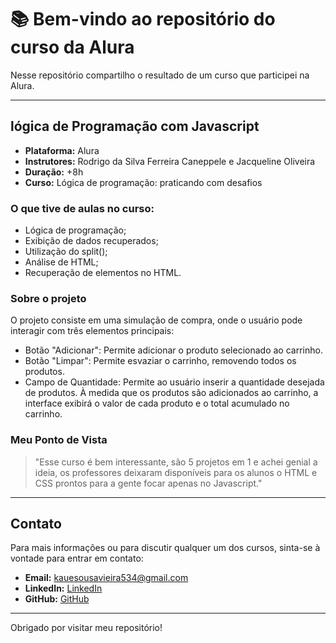 # 📚 Bem-vindo ao repositório do curso da Alura

Nesse repositório compartilho o resultado de um curso que participei na Alura.

---

## lógica de Programação com Javascript

- **Plataforma:** Alura
- **Instrutores:** Rodrigo da Silva Ferreira Caneppele e Jacqueline Oliveira
- **Duração:** +8h
- **Curso:** Lógica de programação: praticando com desafios

### O que tive de aulas no curso:
- Lógica de programação;
- Exibição de dados recuperados;
- Utilização do split();
- Análise de HTML;
- Recuperação de elementos no HTML.

### Sobre o projeto

O projeto consiste em uma simulação de compra, onde o usuário pode interagir com três elementos principais:

- Botão "Adicionar": Permite adicionar o produto selecionado ao carrinho.
- Botão "Limpar": Permite esvaziar o carrinho, removendo todos os produtos.
- Campo de Quantidade: Permite ao usuário inserir a quantidade desejada de produtos.
À medida que os produtos são adicionados ao carrinho, a interface exibirá o valor de cada produto e o total acumulado no carrinho.

### Meu Ponto de Vista

> "Esse curso é bem interessante, são 5 projetos em 1 e achei genial a ideia, os professores deixaram disponíveis para os alunos o HTML e CSS prontos para a gente focar apenas no Javascript."

---

## Contato

Para mais informações ou para discutir qualquer um dos cursos, sinta-se à vontade para entrar em contato:

- **Email:** [kauesousavieira534@gmail.com](mailto:kauesousavieira534@gmail.com)
- **LinkedIn:** [LinkedIn](https://www.linkedin.com/in/kaue-sousa-vieira/)
- **GitHub:** [GitHub](https://github.com/kauesv)

---

Obrigado por visitar meu repositório!
